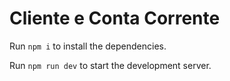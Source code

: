 
  # Cliente e Conta Corrente

  Run `npm i` to install the dependencies.

  Run `npm run dev` to start the development server.
  